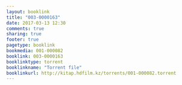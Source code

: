 ```yaml
---
layout: booklink
title: "003-0000163"
date: 2017-03-13 12:30
comments: true
sharing: true
footer: true
pagetype: booklink 
bookmedia: 001-000082
booklink: 003-0000163
booklinktype: torrent
booklinkname: "Torrent file"
booklinkurl: http://kitap.hdfilm.kz/torrents/001-000082.torrent
---
```

